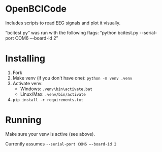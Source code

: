 # OpenBCICode
Includes scripts to read EEG signals and plot it visually.

“bcitest.py” was run with the following flags: “python bcitest.py --serial-port COM6 –-board-id 2”

# Installing
1. Fork
0. Make venv (if you don't have one): `python -m venv .venv`
0. Activate venv:
    - Windows: `.venv\bin\activate.bat`
    - Linux/Max: `.venv/bin/activate`
0. `pip install -r requirements.txt`

# Running
Make sure your venv is active (see above).

Currently assumes `--serial-port COM6 –-board-id 2`